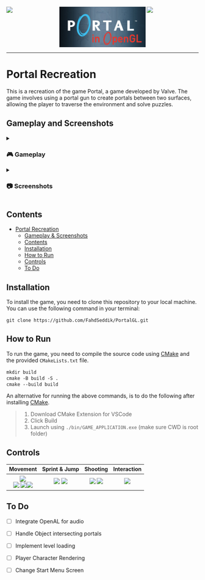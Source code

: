 <p align="center">

 <img src="Banner.png" alt="sentiments" width="45%" align="center"/>  
 <img src="https://github.com/FahdSeddik/PortalGL/assets/62207434/b7a81910-7a76-4b84-96da-68124a008818" align="left" width="27%"/>  
 <img src="https://github.com/FahdSeddik/PortalGL/assets/62207434/d347d4b4-9e34-4226-9f4f-8537d0aa9972" align="right" width="27%"/>  

</p>

<hr>

# Portal Recreation  

This is a recreation of the game Portal, a game developed by Valve. The game involves using a portal gun to create portals between two surfaces, allowing the player to traverse the environment and solve puzzles.

## Gameplay and Screenshots  
<details><summary><h3 align="left">🎮 Gameplay</summary>

https://github.com/FahdSeddik/PortalGL/assets/62207434/021f502b-ad35-4d57-9e31-c6afa539c0d3

</details>



<details><summary><h3 align="left">📷 Screenshots</summary>
<table> 
<tr><td> <img src="https://github.com/FahdSeddik/PortalGL/assets/62207434/68b244f8-52b9-4afa-a833-663029603a3f"> </td><td> <img src="https://github.com/FahdSeddik/PortalGL/assets/62207434/53819058-9e3f-4e41-90d9-da9a34a018bb"> </td></tr>
<tr><td> <img src="https://github.com/FahdSeddik/PortalGL/assets/62207434/c8148c24-28f5-4d7a-9a1d-6ee9cd71ecc4"> </td><td> <img src="https://github.com/FahdSeddik/PortalGL/assets/62207434/c8148c24-28f5-4d7a-9a1d-6ee9cd71ecc4"> </td></tr>
<tr><td> <img src="https://github.com/FahdSeddik/PortalGL/assets/62207434/4f1ca49f-65cb-4ab8-b428-4b165d1a066c"> </td><td> <img src="https://github.com/FahdSeddik/PortalGL/assets/62207434/6e584008-e14c-46fe-bea2-1f6bad7c2cf1"> </td></tr>
<tr><td> <img src="https://github.com/FahdSeddik/PortalGL/assets/62207434/e47da21e-5599-45f1-80ca-c90ec39fa1ed"> </td><td> <img src="https://github.com/FahdSeddik/PortalGL/assets/62207434/56af1a92-28e5-48cf-9322-926f2db5ed4a"> </td></tr>
</table> 
</details>  

## Contents  

- [Portal Recreation](#portal-recreation)
  - [Gameplay & Screenshots](#gameplay-and-screenshots)
  - [Contents](#contents)
  - [Installation](#installation)
  - [How to Run](#how-to-run)
  - [Controls](#controls)
  - [To Do](#to-do)

## Installation  

To install the game, you need to clone this repository to your local machine. You can use the following command in your terminal:
```
git clone https://github.com/FahdSeddik/PortalGL.git
```

## How to Run  

To run the game, you need to compile the source code using [CMake](https://cmake.org/download/) and the provided `CMakeLists.txt` file.  
```
mkdir build
cmake -B build -S .
cmake --build build
```
An alternative for running the above commands, is to do the following after installing [CMake](https://cmake.org/download/).  
> 1. Download CMake Extension for VSCode
> 2. Click Build
> 3. Launch using `./bin/GAME_APPLICATION.exe` (make sure CWD is root folder)

## Controls  
 
  
| Movement | Sprint & Jump | Shooting | Interaction | 
| :------: | :------: | :------: | :------: |
| <img src="https://github.com/FahdSeddik/PortalGL/assets/62207434/a6769d1e-66f9-4321-9675-fde592886950" align="center"/> <br> <img src="https://github.com/FahdSeddik/PortalGL/assets/62207434/bae0337c-2515-432c-8dbd-4499e18af57f"/> <img src="https://github.com/FahdSeddik/PortalGL/assets/62207434/db894041-c448-4898-81a3-d62d5421bdad"/><img src="https://github.com/FahdSeddik/PortalGL/assets/62207434/321e11bb-a6f4-4de1-9621-8223749e9bf1"/> | <img src="https://github.com/FahdSeddik/PortalGL/assets/62207434/6085395b-2af8-4566-9678-bc992ac7a5cf" /> <img src="https://github.com/FahdSeddik/PortalGL/assets/62207434/8929d03f-8118-40f2-8fff-bd3bb742d3a5" /> |<img src="https://github.com/FahdSeddik/PortalGL/assets/62207434/af7c63f0-7063-4885-b6da-0e874f352ff2" /> <img src="https://github.com/FahdSeddik/PortalGL/assets/62207434/15ffccca-8e75-4110-8c05-cbe9bf065235" /> | <img src="https://github.com/FahdSeddik/PortalGL/assets/62207434/d7640d66-e8aa-4843-8a9f-6a5ca1c382e7"/> |



## To Do  

- [ ] Integrate OpenAL for audio
- [ ] Handle Object intersecting portals
- [ ] Implement level loading
- [ ] Player Character Rendering
- [ ] Change Start Menu Screen

